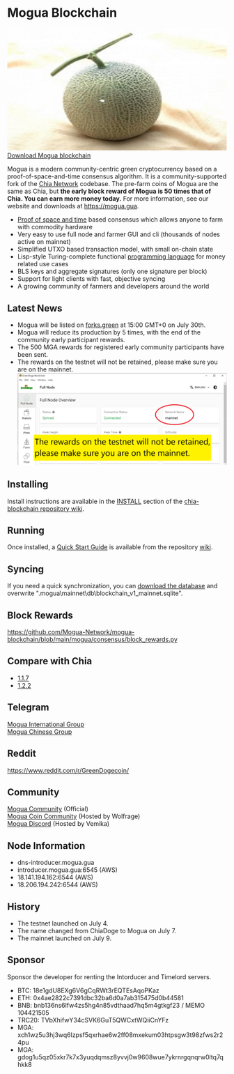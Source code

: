 # Mogua Blockchain
![image](https://github.com/Mogua-Network/mogua-blockchain/blob/96981368b3949a91b836e8c01dca3b3ba0207d50/mogua.jpg)
[Download Mogua blockchain](https://github.com/Mogua-Network/mogua-blockchain/releases)

Mogua is a modern community-centric green cryptocurrency based on a proof-of-space-and-time consensus algorithm. It is a community-supported fork of the [Chia Network](https://github.com/Chia-Network/chia-blockchain) codebase. The pre-farm coins of Mogua are the same as Chia, but __the early block reward of Mogua is 50 times that of Chia. You can earn more money today.__ For more information, see our website and downloads at https://mogua.gua.

* [Proof of space and time](https://docs.google.com/document/d/1tmRIb7lgi4QfKkNaxuKOBHRmwbVlGL4f7EsBDr_5xZE/edit) based consensus which allows anyone to farm with commodity hardware
* Very easy to use full node and farmer GUI and cli (thousands of nodes active on mainnet)
* Simplified UTXO based transaction model, with small on-chain state
* Lisp-style Turing-complete functional [programming language](https://chialisp.com/) for money related use cases
* BLS keys and aggregate signatures (only one signature per block)
* Support for light clients with fast, objective syncing
* A growing community of farmers and developers around the world

## Latest News
- Mogua will be listed on [forks.green](https://www.forks.green/) at 15:00 GMT+0 on July 30th.
- Mogua will reduce its production by 5 times, with the end of the community early participant rewards.
- The 500 MGA rewards for registered early community participants have been sent.
- The rewards on the testnet will not be retained, please make sure you are on the mainnet.
![image](https://github.com/Mogua-Network/mogua-blockchain/blob/79a9291b3d70f2dd03702e1822193f4d6ca16601/make_sure_mainnet.png)

## Installing

Install instructions are available in the
[INSTALL](https://github.com/Chia-Network/chia-blockchain/wiki/INSTALL)
section of the
[chia-blockchain repository wiki](https://github.com/Chia-Network/chia-blockchain/wiki).

## Running

Once installed, a
[Quick Start Guide](https://github.com/Chia-Network/chia-blockchain/wiki/Quick-Start-Guide)
is available from the repository
[wiki](https://github.com/Chia-Network/chia-blockchain/wiki).

## Syncing
If you need a quick synchronization, you can [download the database](https://chiadb.org/) and overwrite ".mogua\mainnet\db\blockchain_v1_mainnet.sqlite".

## Block Rewards
https://github.com/Mogua-Network/mogua-blockchain/blob/main/mogua/consensus/block_rewards.py

## Compare with Chia
- [1.1.7](https://github.com/Mogua-Network/mogua-blockchain/commit/ebc135046acf159d625bcb854bee613dc9f81182)
- [1.2.2](https://github.com/Mogua-Network/mogua-blockchain/commit/1702a31ffe3e8e55e296d7047e00b08a161210d2)

## Telegram
[Mogua International Group](https://t.me/green_doge)<br>
[Mogua Chinese Group](https://t.me/green_dogecoin)

## Reddit
https://www.reddit.com/r/GreenDogecoin/

## Community
[Mogua Community](https://discord.gg/3vwEfD2kws) (Official)<br>
[Mogua Coin Community](https://discord.gg/J6D5MBDP5s) (Hosted by Wolfrage)<br>
[Mogua Discord](https://discord.gg/MysJnHH7wT) (Hosted by Vemika)

## Node Information
- dns-introducer.mogua.gua
- introducer.mogua.gua:6545 (AWS)
- 18.141.194.162:6544 (AWS)
- 18.206.194.242:6544 (AWS)

## History
- The testnet launched on July 4.
- The name changed from ChiaDoge to Mogua on July 7.
- The mainnet launched on July 9.

## Sponsor 
Sponsor the developer for renting the Intorducer and Timelord servers.
- BTC: 18e1gdU8EXg6V6gCqRWt3rEQTEsAqoPKaz
- ETH: 0x4ae2822c7391dbc32ba6d0a7ab315475d0b44581
- BNB: bnb136ns6lfw4zs5hg4n85vdthaad7hq5m4gtkgf23 / MEMO 104421505
- TRC20: TVbXhifwY34cSVK6GuT5QWCxtWQiiCnYFz
- MGA: xch1wz5u3hj3wq6lzpsf5qxrhae6w2ff08mxekum03htpsgw3t98zfws2r24pu
- MGA: gdog1u5qz05xkr7k7x3yuqdqmsz8yvvj0w9608wue7ykrnrgqnqrw0ltq7qhkk8
